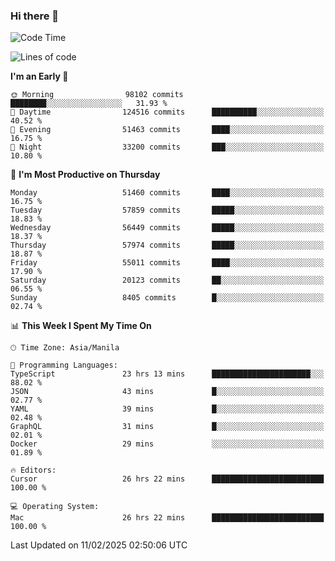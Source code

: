 ### Hi there 👋

<!--START_SECTION:waka-->
![Code Time](http://img.shields.io/badge/Code%20Time-5%2C843%20hrs%206%20mins-blue)

![Lines of code](https://img.shields.io/badge/From%20Hello%20World%20I%27ve%20Written-118.7%20million%20lines%20of%20code-blue)

**I'm an Early 🐤** 

```text
🌞 Morning                98102 commits       ████████░░░░░░░░░░░░░░░░░   31.93 % 
🌆 Daytime                124516 commits      ██████████░░░░░░░░░░░░░░░   40.52 % 
🌃 Evening                51463 commits       ████░░░░░░░░░░░░░░░░░░░░░   16.75 % 
🌙 Night                  33200 commits       ███░░░░░░░░░░░░░░░░░░░░░░   10.80 % 
```
📅 **I'm Most Productive on Thursday** 

```text
Monday                   51460 commits       ████░░░░░░░░░░░░░░░░░░░░░   16.75 % 
Tuesday                  57859 commits       █████░░░░░░░░░░░░░░░░░░░░   18.83 % 
Wednesday                56449 commits       █████░░░░░░░░░░░░░░░░░░░░   18.37 % 
Thursday                 57974 commits       █████░░░░░░░░░░░░░░░░░░░░   18.87 % 
Friday                   55011 commits       ████░░░░░░░░░░░░░░░░░░░░░   17.90 % 
Saturday                 20123 commits       ██░░░░░░░░░░░░░░░░░░░░░░░   06.55 % 
Sunday                   8405 commits        █░░░░░░░░░░░░░░░░░░░░░░░░   02.74 % 
```


📊 **This Week I Spent My Time On** 

```text
🕑︎ Time Zone: Asia/Manila

💬 Programming Languages: 
TypeScript               23 hrs 13 mins      ██████████████████████░░░   88.02 % 
JSON                     43 mins             █░░░░░░░░░░░░░░░░░░░░░░░░   02.77 % 
YAML                     39 mins             █░░░░░░░░░░░░░░░░░░░░░░░░   02.48 % 
GraphQL                  31 mins             █░░░░░░░░░░░░░░░░░░░░░░░░   02.01 % 
Docker                   29 mins             ░░░░░░░░░░░░░░░░░░░░░░░░░   01.89 % 

🔥 Editors: 
Cursor                   26 hrs 22 mins      █████████████████████████   100.00 % 

💻 Operating System: 
Mac                      26 hrs 22 mins      █████████████████████████   100.00 % 
```


 Last Updated on 11/02/2025 02:50:06 UTC
<!--END_SECTION:waka-->


<!--
**rad182/rad182** is a ✨ _special_ ✨ repository because its `README.md` (this file) appears on your GitHub profile.

Here are some ideas to get you started:

- 🔭 I’m currently working on ...
- 🌱 I’m currently learning ...
- 👯 I’m looking to collaborate on ...
- 🤔 I’m looking for help with ...
- 💬 Ask me about ...
- 📫 How to reach me: ...
- 😄 Pronouns: ...
- ⚡ Fun fact: ...
-->
